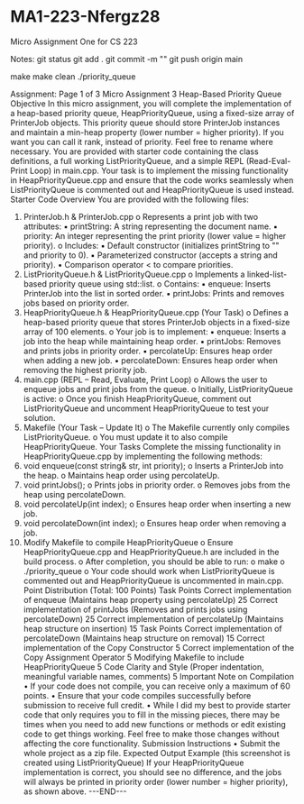 # MA1-223-Nfergz28
Micro Assignment One for CS 223

Notes:
git status
git add .
git commit -m ""
git push origin main

make
make clean
./priority_queue

Assignment: 
Page
1
of 3
Micro Assignment 3
Heap-Based Priority Queue
Objective
In this micro assignment, you will complete the implementation of a heap-based priority
queue, HeapPriorityQueue, using a fixed-size array of PrinterJob objects. This priority
queue should store PrinterJob instances and maintain a min-heap property (lower number
= higher priority). If you want you can call it rank, instead of priority. Feel free to rename
where necessary.
You are provided with starter code containing the class definitions, a full working
ListPriorityQueue, and a simple REPL (Read-Eval-Print Loop) in main.cpp. Your task is
to implement the missing functionality in HeapPriorityQueue.cpp and ensure that the
code works seamlessly when ListPriorityQueue is commented out and
HeapPriorityQueue is used instead.
Starter Code Overview
You are provided with the following files:
1. PrinterJob.h & PrinterJob.cpp
o Represents a print job with two attributes:
▪ printString: A string representing the document name.
▪ priority: An integer representing the print priority (lower value =
higher priority).
o Includes:
▪ Default constructor (initializes printString to "" and priority to 0).
▪ Parameterized constructor (accepts a string and priority).
▪ Comparison operator < to compare priorities.
2. ListPriorityQueue.h & ListPriorityQueue.cpp
o Implements a linked-list-based priority queue using
std::list<PrinterJob>.
o Contains:
▪ enqueue: Inserts PrinterJob into the list in sorted order.
▪ printJobs: Prints and removes jobs based on priority order.
3. HeapPriorityQueue.h & HeapPriorityQueue.cpp (Your Task)
o Defines a heap-based priority queue that stores PrinterJob objects in a
fixed-size array of 100 elements.
o Your job is to implement:
▪ enqueue: Inserts a job into the heap while maintaining heap order.
▪ printJobs: Removes and prints jobs in priority order.
▪ percolateUp: Ensures heap order when adding a new job.
▪ percolateDown: Ensures heap order when removing the highest
priority job.
4. main.cpp (REPL – Read, Evaluate, Print Loop)
o Allows the user to enqueue jobs and print jobs from the queue.
o Initially, ListPriorityQueue is active:
o Once you finish HeapPriorityQueue, comment out ListPriorityQueue and
uncomment HeapPriorityQueue to test your solution.
5. Makefile (Your Task – Update It)
o The Makefile currently only compiles ListPriorityQueue.
o You must update it to also compile HeapPriorityQueue.
Your Tasks
Complete the missing functionality in HeapPriorityQueue.cpp by implementing the
following methods:
1. void enqueue(const string& str, int priority);
o Inserts a PrinterJob into the heap.
o Maintains heap order using percolateUp.
2. void printJobs();
o Prints jobs in priority order.
o Removes jobs from the heap using percolateDown.
3. void percolateUp(int index);
o Ensures heap order when inserting a new job.
4. void percolateDown(int index);
o Ensures heap order when removing a job.
5. Modify Makefile to compile HeapPriorityQueue
o Ensure HeapPriorityQueue.cpp and HeapPriorityQueue.h are included in
the build process.
o After completion, you should be able to run:
o make
o ./priority_queue
o Your code should work when ListPriorityQueue is commented out and
HeapPriorityQueue is uncommented in main.cpp.
Point Distribution (Total: 100 Points)
Task Points
Correct implementation of enqueue (Maintains heap property using percolateUp) 25
Correct implementation of printJobs (Removes and prints jobs using
percolateDown) 25
Correct implementation of percolateUp (Maintains heap structure on insertion) 15
Task Points
Correct implementation of percolateDown (Maintains heap structure on removal) 15
Correct implementation of the Copy Constructor 5
Correct implementation of the Copy Assignment Operator 5
Modifying Makefile to include HeapPriorityQueue 5
Code Clarity and Style (Proper indentation, meaningful variable names, comments) 5
Important Note on Compilation
• If your code does not compile, you can receive only a maximum of 60 points.
• Ensure that your code compiles successfully before submission to receive full credit.
• While I did my best to provide starter code that only requires you to fill in the missing
pieces, there may be times when you need to add new functions or methods or
edit existing code to get things working. Feel free to make those changes without
affecting the core functionality.
Submission Instructions
• Submit the whole project as a zip file.
Expected Output Example (this screenshot is created using
ListPriorityQueue)
If your HeapPriorityQueue implementation is correct, you should see no difference, and the
jobs will always be printed in priority order (lower number = higher priority), as shown
above. ---END---
